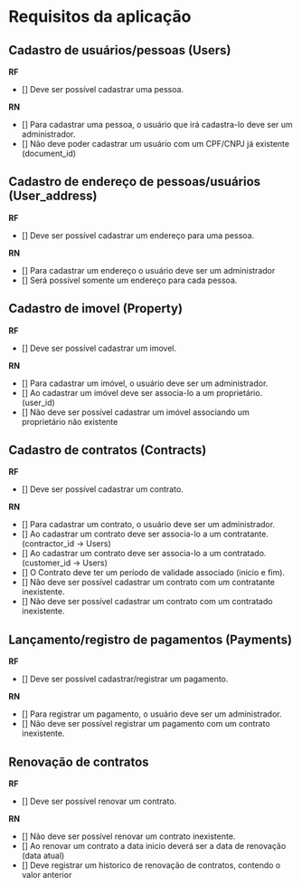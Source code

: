 # Requisitos da aplicação

## Cadastro de usuários/pessoas (Users)

**RF**
- [] Deve ser possível cadastrar uma pessoa.

**RN**
- [] Para cadastrar uma pessoa, o usuário que irá cadastra-lo deve ser um administrador.
- [] Não deve poder cadastrar um usuário com um CPF/CNPJ já existente (document_id)

## Cadastro de endereço de pessoas/usuários (User_address)

**RF**
- [] Deve ser possível cadastrar um endereço para uma pessoa.

**RN**
- [] Para cadastrar um endereço o usuário deve ser um administrador
- [] Será possível somente um endereço para cada pessoa.

## Cadastro de imovel (Property)

**RF**
- [] Deve ser possível cadastrar um imovel.

**RN**
- [] Para cadastrar um imóvel, o usuário deve ser um administrador.
- [] Ao cadastrar um imóvel deve ser associa-lo a um proprietário. (user_id)
- [] Não deve ser possível cadastrar um imóvel associando um proprietário não existente

## Cadastro de contratos (Contracts)

**RF**
- [] Deve ser possível cadastrar um contrato.

**RN**
- [] Para cadastrar um contrato, o usuário deve ser um administrador.
- [] Ao cadastrar um contrato deve ser associa-lo a um contratante. (contractor_id -> Users)
- [] Ao cadastrar um contrato deve ser associa-lo a um contratado. (customer_id -> Users)
- [] O Contrato deve ter um período de validade associado (inicio e fim).
- [] Não deve ser possível cadastrar um contrato com um contratante inexistente.
- [] Não deve ser possível cadastrar um contrato com um contratado inexistente.

## Lançamento/registro de pagamentos (Payments)

**RF**
- [] Deve ser possível cadastrar/registrar um pagamento.

**RN**
- [] Para registrar um pagamento, o usuário deve ser um administrador.
- [] Não deve ser possível registrar um pagamento com um contrato inexistente.

## Renovação de contratos

**RF**
- [] Deve ser possível renovar um contrato.

**RN**
- [] Não deve ser possível renovar um contrato inexistente.
- [] Ao renovar um contrato a data inicio deverá ser a data de renovação (data atual)
- [] Deve registrar um historico de renovação de contratos, contendo o valor anterior
